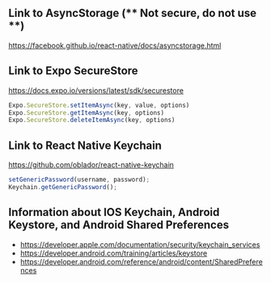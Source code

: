 ## Link to AsyncStorage (** Not secure, do not use **)
https://facebook.github.io/react-native/docs/asyncstorage.html

## Link to Expo SecureStore
https://docs.expo.io/versions/latest/sdk/securestore
``` javascript
Expo.SecureStore.setItemAsync(key, value, options)
Expo.SecureStore.getItemAsync(key, options)
Expo.SecureStore.deleteItemAsync(key, options)
```

## Link to React Native Keychain
https://github.com/oblador/react-native-keychain
``` javascript
setGenericPassword(username, password);
Keychain.getGenericPassword();
```

## Information about IOS Keychain, Android Keystore, and Android Shared Preferences
- https://developer.apple.com/documentation/security/keychain_services
- https://developer.android.com/training/articles/keystore
- https://developer.android.com/reference/android/content/SharedPreferences

